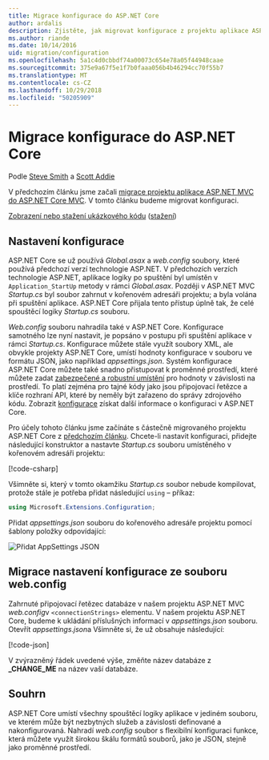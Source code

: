 ```yaml
---
title: Migrace konfigurace do ASP.NET Core
author: ardalis
description: Zjistěte, jak migrovat konfigurace z projektu aplikace ASP.NET MVC do projektu aplikace ASP.NET Core MVC.
ms.author: riande
ms.date: 10/14/2016
uid: migration/configuration
ms.openlocfilehash: 5a1c4d0cbbdf74a00073c654e78a05f44948caae
ms.sourcegitcommit: 375e9a67f5e1f7b0faaa056b4b46294cc70f55b7
ms.translationtype: MT
ms.contentlocale: cs-CZ
ms.lasthandoff: 10/29/2018
ms.locfileid: "50205909"
---
```

# <a name="migrate-configuration-to-aspnet-core"></a>Migrace konfigurace do ASP.NET Core

Podle [Steve Smith](https://ardalis.com/) a [Scott Addie](https://scottaddie.com)

V předchozím článku jsme začali [migrace projektu aplikace ASP.NET MVC do ASP.NET Core MVC](xref:migration/mvc). V tomto článku budeme migrovat konfiguraci.

[Zobrazení nebo stažení ukázkového kódu](https://github.com/aspnet/Docs/tree/master/aspnetcore/migration/configuration/samples) ([stažení](xref:index#how-to-download-a-sample))

## <a name="setup-configuration"></a>Nastavení konfigurace

ASP.NET Core se už používá *Global.asax* a *web.config* soubory, které používá předchozí verzí technologie ASP.NET. V předchozích verzích technologie ASP.NET, aplikace logiky po spuštění byl umístěn v `Application_StartUp` metody v rámci *Global.asax*. Později v ASP.NET MVC *Startup.cs* byl soubor zahrnut v kořenovém adresáři projektu; a byla volána při spuštění aplikace. ASP.NET Core přijala tento přístup úplně tak, že celé spouštěcí logiky *Startup.cs* souboru.

*Web.config* souboru nahradila také v ASP.NET Core. Konfigurace samotného lze nyní nastavit, je popsáno v postupu při spuštění aplikace v rámci *Startup.cs*. Konfigurace můžete stále využít soubory XML, ale obvykle projekty ASP.NET Core, umístí hodnoty konfigurace v souboru ve formátu JSON, jako například *appsettings.json*. Systém konfigurace ASP.NET Core můžete také snadno přistupovat k proměnné prostředí, které můžete zadat [zabezpečené a robustní umístění](xref:security/app-secrets) pro hodnoty v závislosti na prostředí. To platí zejména pro tajné kódy jako jsou připojovací řetězce a klíče rozhraní API, které by neměly být zařazeno do správy zdrojového kódu. Zobrazit [konfigurace](xref:fundamentals/configuration/index) získat další informace o konfiguraci v ASP.NET Core.

Pro účely tohoto článku jsme začínáte s částečně migrovaného projektu ASP.NET Core z [předchozím článku](xref:migration/mvc). Chcete-li nastavit konfiguraci, přidejte následující konstruktor a nastavte *Startup.cs* souboru umístěného v kořenovém adresáři projektu:

[!code-csharp[](configuration/samples/WebApp1/src/WebApp1/Startup.cs?range=11-16)]

Všimněte si, který v tomto okamžiku *Startup.cs* soubor nebude kompilovat, protože stále je potřeba přidat následující `using` – příkaz:

```csharp
using Microsoft.Extensions.Configuration;
```

Přidat *appsettings.json* souboru do kořenového adresáře projektu pomocí šablony položky odpovídající:

![Přidat AppSettings JSON](configuration/_static/add-appsettings-json.png)

## <a name="migrate-configuration-settings-from-webconfig"></a>Migrace nastavení konfigurace ze souboru web.config

Zahrnuté připojovací řetězec databáze v našem projektu ASP.NET MVC *web.config*v `<connectionStrings>` elementu. V našem projektu ASP.NET Core, budeme k ukládání příslušných informací v *appsettings.json* souboru. Otevřít *appsettings.json*a Všimněte si, že už obsahuje následující:

[!code-json[](../migration/configuration/samples/WebApp1/src/WebApp1/appsettings.json?highlight=4)]

V zvýrazněný řádek uvedené výše, změňte název databáze z **_CHANGE_ME** na název vaší databáze.

## <a name="summary"></a>Souhrn

ASP.NET Core umístí všechny spouštěcí logiky aplikace v jediném souboru, ve kterém může být nezbytných služeb a závislosti definované a nakonfigurovaná. Nahradí *web.config* soubor s flexibilní konfiguraci funkce, která můžete využít širokou škálu formátů souborů, jako je JSON, stejně jako proměnné prostředí.
